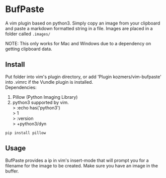 # BufPaste
A vim plugin based on python3.
Simply copy an image from your clipboard and paste a markdown
formatted string in a file. Images are placed in a folder called `.images/`

NOTE: This only works for Mac and Windows due to a dependency on getting
clipboard data.

## Install
Put folder into vim's plugin directory, or add 'Plugin kozmers/vim-bufpaste' into .vimrc if the Vundle plugin is installed.   
Dependencies: 
  1. Pillow (Python Imaging Library)  
  2. python3 supported by vim.  
    > :echo has('python3')  
    > 1  
    > :version  
    > +python3/dyn  

```
pip install pillow
```

## Usage

BufPaste provides a <leader>ip in vim's insert-mode that will prompt you for a filename for the
image to be created. Make sure you have an image in the buffer.
